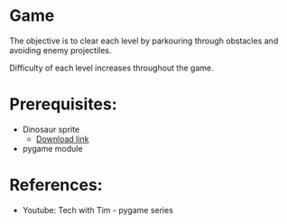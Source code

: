 # Game
The objective is to clear each level by parkouring through obstacles and avoiding enemy projectiles.

Difficulty of each level increases throughout the game.

# Prerequisites:
- Dinosaur sprite 
  - [Download link](https://www.gameart2d.com/free-dino-sprites.html)
- pygame module

# References: 
- Youtube: Tech with Tim - pygame series
